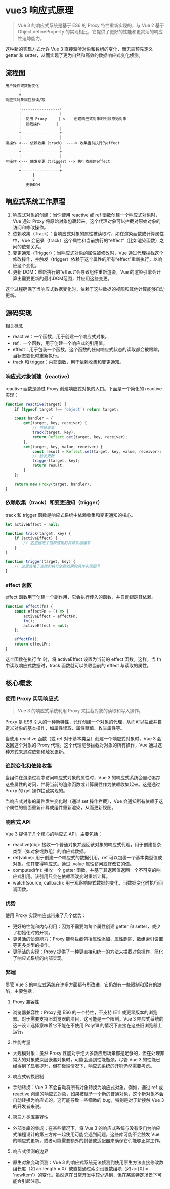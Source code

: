 # vue3 响应式原理

> Vue 3 的响应式系统是基于 ES6 的 Proxy 特性重新实现的，与 Vue 2 基于 Object.defineProperty 的实现相比，它提供了更好的性能和更灵活的响应性追踪能力。

这种新的实现方式允许 Vue 3 直接监听对象和数组的变化，而无需预先定义 getter 和 setter，从而实现了更为自然和高效的数据响应式变化侦测。

## 流程图

```
用户操作或数据变化
      |
      v
响应式对象属性被读/写
      |
      +-----------------+
      |                 |
      |  使用 Proxy     | <--- 创建响应式对象时封装原始对象
      |  拦截操作       |
      |                 |
      +-----------------+
      |                 |
读操作 <--- 依赖收集（track） ----> 收集当前执行的effect
      |                 |
      +-----------------+
      |                 |
写操作 <--- 触发变更（trigger）--> 执行依赖的effect
      |                 |
      +-----------------+
            |
            v
         更新DOM

```

## 响应式系统工作原理

1. 响应式对象的创建：当你使用 reactive 或 ref 函数创建一个响应式对象时，Vue 通过 Proxy 将原始对象包裹起来。这个代理对象可以拦截对原始对象的访问和修改操作。
2. 依赖收集（Track）：当响应式对象的属性被读取时，如在渲染函数或计算属性中，Vue 会记录（track）这个属性和当前执行的“effect”（比如渲染函数）之间的依赖关系。
3. 变更通知（Trigger）：当响应式对象的属性被修改时，Vue 通过代理拦截这个修改操作，并触发（trigger）依赖于这个属性的所有“effect”重新执行，以响应这个变化。
4. 更新 DOM：重新执行的“effect”会导致组件重新渲染，Vue 的渲染引擎会计算出需要更新的最小DOM范围，并应用这些变更。

这个过程确保了当响应式数据变化时，依赖于这些数据的视图和其他计算能够自动更新。

## 源码实现

相关概念

- reactive：一个函数，用于创建一个响应式对象。
- ref：一个函数，用于创建一个响应式的引用值。
- effect：用于包装一个函数，这个函数的任何响应式状态的读取都会被跟踪，当状态变化时重新执行。
- track 和 trigger：内部函数，用于依赖收集和变更通知。

### 响应式对象创建（reactive）

reactive 函数是通过 Proxy 创建响应式对象的入口。下面是一个简化的 reactive 实现：

```js
function reactive(target) {
    if (typeof target !== 'object') return target;

    const handler = {
        get(target, key, receiver) {
            // 依赖收集
            track(target, key);
            return Reflect.get(target, key, receiver);
        },
        set(target, key, value, receiver) {
            const result = Reflect.set(target, key, value, receiver);
            // 触发更新
            trigger(target, key);
            return result;
        }
    };

    return new Proxy(target, handler);
}
```

### 依赖收集（track）和变更通知（trigger）

track 和 trigger 函数是响应式系统中依赖收集和变更通知的核心。

```js
let activeEffect = null;

function track(target, key) {
    if (activeEffect) {
        // 这里省略了依赖收集的具体实现细节
    }
}

function trigger(target, key) {
    // 这里省略了查找和执行依赖效果的具体实现细节
}
```

### effect 函数

effect 函数用于创建一个副作用，它会执行传入的函数，并自动跟踪其依赖。

```js
function effect(fn) {
    const effectFn = () => {
        activeEffect = effectFn;
        fn();
        activeEffect = null;
    };

    effectFn();
    return effectFn;
}
```

这个函数在执行 fn 时，将 activeEffect 设置为当前的 effect 函数。这样，当 fn 中读取响应式数据时，track 函数就可以关联当前的 effect 与读取的属性。


## 核心概念

### 使用 Proxy 实现响应式

> Vue 3 的响应式系统利用 Proxy 来拦截对象的读取和写入操作。

Proxy 是 ES6 引入的一种新特性，允许创建一个对象的代理，从而可以拦截并自定义对象的基本操作，如属性读取、属性赋值、枚举属性等。

当使用 reactive 函数（或 ref 对于基本类型）创建一个响应式对象时，Vue 3 会返回这个对象的 Proxy 代理。这个代理能够拦截对对象的所有操作，Vue 通过这种方式来追踪依赖和触发更新。

### 追踪变化和依赖收集

当组件在渲染过程中访问响应式对象的属性时，Vue 3 的响应式系统会自动追踪这些属性的访问，并将当前的渲染函数或计算属性作为依赖收集起来。这是通过 Proxy 的 get 操作拦截实现的。

当响应式对象的属性发生变化时（通过 set 操作拦截），Vue 会通知所有依赖于这个属性的侧面重新计算或组件重新渲染，从而更新视图。

### 响应式 API

Vue 3 提供了几个核心的响应式 API，主要包括：

- reactive(obj): 接收一个普通对象并返回该对象的响应式代理，用于创建复杂类型（如对象或数组）的响应式数据。
- ref(value): 用于创建一个响应式的数据引用，ref 可以包裹一个基本类型值或对象，使其变得响应式。通过 .value 属性访问或修改它的值。
- computed(fn): 接收一个 getter 函数，并基于其返回值返回一个不可变的响应式引用。该引用只会在依赖项改变时重新计算。
- watch(source, callback): 用于观察响应式数据的变化，当数据变化时执行回调函数。

### 优势

使用 Proxy 实现响应式带来了几个优势：

- 更好的性能和内存利用：因为不需要为每个属性创建 getter 和 setter，减少了初始化时的开销。
- 更灵活的侦测能力：Proxy 能够拦截包括属性添加、属性删除、数组索引设置等更多类型的操作。
- 更简洁的实现：Proxy 提供了一种更直接和统一的方法来拦截对象操作，简化了响应式系统的内部实现。

### 弊端

尽管 Vue 3 的响应式系统在许多方面都有所改进，它仍然有一些限制和潜在的缺陷，主要包括：

1. Proxy 兼容性
  - 浏览器兼容性：Proxy 是 ES6 的一个特性，不支持 IE11 或更早版本的浏览器。对于需要支持旧浏览器的项目，这可能是一个限制。Vue 3 响应式系统的这一设计选择意味着它不能在不使用 Polyfill 的情况下直接在这些旧浏览器上运行。
2. 性能考量
  - 大规模对象：虽然 Proxy 性能对于绝大多数应用场景都是足够的，但在处理非常大的对象或深层嵌套对象时，可能会遇到性能瓶颈。尽管 Vue 3 的性能已经得到了显著提升，但在极端情况下，响应式系统的开销仍然需要考虑。
3. 响应式转换限制
  - 手动转换：Vue 3 不会自动将所有对象转换为响应式对象。例如，通过 ref 或 reactive 创建的响应式对象，如果被赋予一个新的普通对象，这个新对象不会自动转换为响应式的。这可能导致一些细微的 bug，特别是对于新接触 Vue 3 的开发者来说。
4. 第三方类库兼容性
  - 外部类库的集成：在某些情况下，将 Vue 3 的响应式系统与没有专门为响应式编程设计的第三方库一起使用可能会遇到问题。这些库可能不会触发 Vue 的响应式更新，或者可能需要额外的封装或适配器来确保它们能够正常工作。
5. 响应式侦测的边界
  - 原生对象变动侦测：Vue 3 的响应式系统无法侦测到使用原生方法直接修改数组长度（如 arr.length = 0）或直接通过索引设置数组项（如 arr[0] = 'newItem'）的变化。虽然这在日常开发中较少遇到，但在某些特定场景下可能会引起注意。
